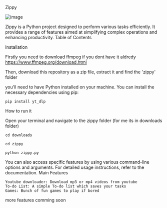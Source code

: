 Zippy

![image](https://github.com/user-attachments/assets/51989c68-de70-4596-8717-e1db3c3a5af9)



Zippy is a Python project designed to perform various tasks efficiently. It provides a range of features aimed at simplifying complex operations and enhancing productivity.
Table of Contents


Installation

Firstly you need to download ffmpeg if you dont have it aldredy
https://www.ffmpeg.org/download.html

Then, download this repository as a zip file, extract it and find the 'zippy' folder

you'll need to have Python installed on your machine. You can install the necessary dependencies using pip:

    pip install yt_dlp

How to run it

Open your terminal and navigate to the zippy folder (for me its in downloads folder)

    cd downloads

    cd zippy

    python zippy.py

You can also access specific features by using various command-line options and arguments. For detailed usage instructions, refer to the documentation.
Main Features

    Youtube downloader: Download mp3 or mp4 videos from youtube
    To-do List: A simple To-do list which saves your tasks
    Games: Bunch of fun games to play if bored

more features comming soon
